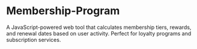 # Membership-Program
A JavaScript-powered web tool that calculates membership tiers, rewards, and renewal dates based on user activity. Perfect for loyalty programs and subscription services.
